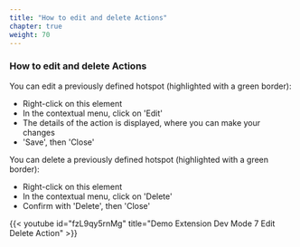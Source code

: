 ```yaml
---
title: "How to edit and delete Actions"
chapter: true
weight: 70
---
```


### How to edit and delete Actions
You can edit a previously defined hotspot (highlighted with a green border):

- Right-click on this element
- In the contextual menu, click on 'Edit'
- The details of the action is displayed, where you can make your changes
- 'Save', then 'Close'

You can delete a previously defined hotspot (highlighted with a green border):

- Right-click on this element
- In the contextual menu, click on 'Delete'
- Confirm with 'Delete', then 'Close'


{{< youtube id="fzL9qy5rnMg" title="Demo Extension Dev Mode 7 Edit Delete Action" >}}
